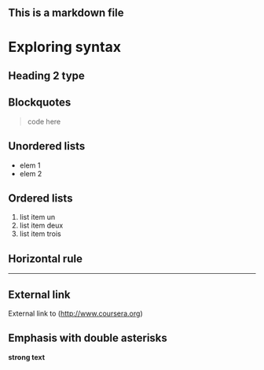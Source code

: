 ## This is a markdown file


# Exploring syntax

## Heading 2 type

## Blockquotes
> code here
>

## Unordered lists
- elem 1
- elem 2

## Ordered lists
1. list item un
2. list item deux
3. list item trois

## Horizontal rule

---

## External link
External link to (http://www.coursera.org)

## Emphasis with double asterisks
**strong text**